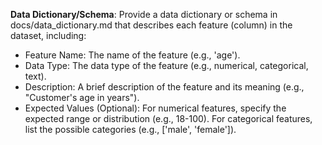 **Data Dictionary/Schema**: Provide a data dictionary or schema in docs/data_dictionary.md that
describes each feature (column) in the dataset, including:
- Feature Name: The name of the feature (e.g., 'age').
- Data Type: The data type of the feature (e.g., numerical, categorical, text).
- Description: A brief description of the feature and its meaning (e.g., "Customer's age in years").
- Expected Values (Optional): For numerical features, specify the expected range or distribution
(e.g., 18-100). For categorical features, list the possible categories (e.g., ['male', 'female']).